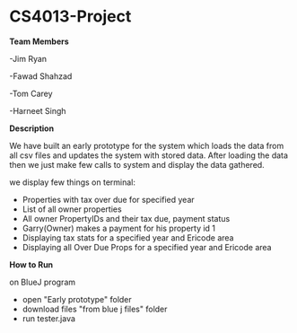 # CS4013-Project

**Team Members** 

-Jim Ryan

-Fawad Shahzad

-Tom Carey

-Harneet Singh

**Description**

We have built an early prototype for the system which loads the 
data from all csv files and updates the system with stored data.
After loading the data then we just make few calls to system
and display the data gathered.

we display few things on terminal:
- Properties with tax over due for specified year
- List of all owner properties
- All owner PropertyIDs and their tax due, payment status
- Garry(Owner) makes a payment for his property id 1
- Displaying tax stats for a specified year and Ericode area
- Displaying all Over Due Props for a specified year and Ericode area

**How to Run**

on BlueJ program

- open "Early prototype" folder
- download files "from blue j files" folder
- run tester.java
